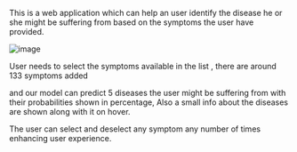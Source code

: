 This is a web application which can help an user identify the disease he or she might be suffering from based on the symptoms the user have provided.

![image](https://github.com/Aakash-777/Diseafy/assets/108759537/cb6b93b8-8e01-4ed7-b68b-0cce361d8fd1)

User needs to select the symptoms available in the list , there are around 133 symptoms added

and our model can predict 5 diseases the user might be suffering from with their probabilities shown in percentage,
Also a small info about the diseases are shown along with it on hover.

The user can select and deselect any symptom any number of times enhancing user experience.

